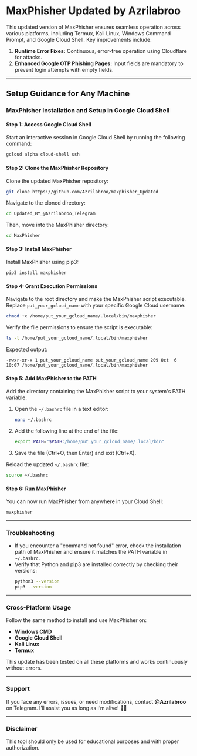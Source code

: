 
# MaxPhisher Updated by Azrilabroo

This updated version of MaxPhisher ensures seamless operation across various platforms, including Termux, Kali Linux, Windows Command Prompt, and Google Cloud Shell. Key improvements include:

1. **Runtime Error Fixes:** Continuous, error-free operation using Cloudflare for attacks.
2. **Enhanced Google OTP Phishing Pages:** Input fields are mandatory to prevent login attempts with empty fields.

---

## Setup Guidance for Any Machine

### MaxPhisher Installation and Setup in Google Cloud Shell

#### Step 1: Access Google Cloud Shell
Start an interactive session in Google Cloud Shell by running the following command:
```bash
gcloud alpha cloud-shell ssh
```

#### Step 2: Clone the MaxPhisher Repository
Clone the updated MaxPhisher repository:
```bash
git clone https://github.com/Azrilabroo/maxphisher_Updated
```

Navigate to the cloned directory:
```bash
cd Updated_BY_@Azrilabroo_Telegram
```
Then, move into the MaxPhisher directory:
```bash
cd MaxPhisher
```

#### Step 3: Install MaxPhisher
Install MaxPhisher using pip3:
```bash
pip3 install maxphisher
```

#### Step 4: Grant Execution Permissions
Navigate to the root directory and make the MaxPhisher script executable. Replace `put_your_gcloud_name` with your specific Google Cloud username:
```bash
chmod +x /home/put_your_gcloud_name/.local/bin/maxphisher
```

Verify the file permissions to ensure the script is executable:
```bash
ls -l /home/put_your_gcloud_name/.local/bin/maxphisher
```
Expected output:
```plaintext
-rwxr-xr-x 1 put_your_gcloud_name put_your_gcloud_name 209 Oct  6 10:07 /home/put_your_gcloud_name/.local/bin/maxphisher
```

#### Step 5: Add MaxPhisher to the PATH
Add the directory containing the MaxPhisher script to your system's PATH variable:

1. Open the `~/.bashrc` file in a text editor:
   ```bash
   nano ~/.bashrc
   ```

2. Add the following line at the end of the file:
   ```bash
   export PATH="$PATH:/home/put_your_gcloud_name/.local/bin"
   ```

3. Save the file (Ctrl+O, then Enter) and exit (Ctrl+X).

Reload the updated `~/.bashrc` file:
```bash
source ~/.bashrc
```

#### Step 6: Run MaxPhisher
You can now run MaxPhisher from anywhere in your Cloud Shell:
```bash
maxphisher
```

---

### Troubleshooting
- If you encounter a "command not found" error, check the installation path of MaxPhisher and ensure it matches the PATH variable in `~/.bashrc`.
- Verify that Python and pip3 are installed correctly by checking their versions:
  ```bash
  python3 --version
  pip3 --version
  ```

---

### Cross-Platform Usage
Follow the same method to install and use MaxPhisher on:
- **Windows CMD**
- **Google Cloud Shell**
- **Kali Linux**
- **Termux**

This update has been tested on all these platforms and works continuously without errors.

---

### Support
If you face any errors, issues, or need modifications, contact **@Azrilabroo** on Telegram. I’ll assist you as long as I’m alive! 🙌👀

---

### Disclaimer
This tool should only be used for educational purposes and with proper authorization.

